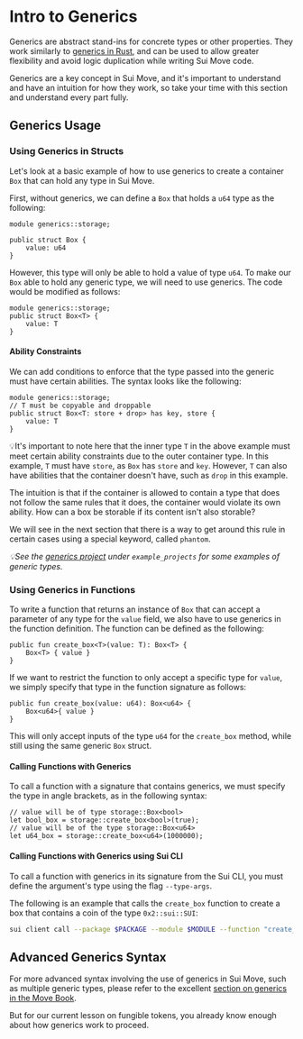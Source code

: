 # Intro to Generics

Generics are abstract stand-ins for concrete types or other properties. They work similarly to [generics in Rust](https://doc.rust-lang.org/stable/book/ch10-00-generics.html), and can be used to allow greater flexibility and avoid logic duplication while writing Sui Move code.

Generics are a key concept in Sui Move, and it's important to understand and have an intuition for how they work, so take your time with this section and understand every part fully.

## Generics Usage

### Using Generics in Structs

Let's look at a basic example of how to use generics to create a container `Box` that can hold any type in Sui Move.

First, without generics, we can define a `Box` that holds a `u64` type as the following:

```move
module generics::storage;

public struct Box {
    value: u64
}
```

However, this type will only be able to hold a value of type `u64`. To make our `Box` able to hold any generic type, we will need to use generics. The code would be modified as follows:

```move
module generics::storage;
public struct Box<T> {
    value: T
}
```

#### Ability Constraints

We can add conditions to enforce that the type passed into the generic must have certain abilities. The syntax looks like the following:

```move
module generics::storage;
// T must be copyable and droppable
public struct Box<T: store + drop> has key, store {
    value: T
}
```

💡It's important to note here that the inner type `T` in the above example must meet certain ability constraints due to the outer container type. In this example, `T` must have `store`, as `Box` has `store` and `key`. However, `T` can also have abilities that the container doesn't have, such as `drop` in this example.

The intuition is that if the container is allowed to contain a type that does not follow the same rules that it does, the container would violate its own ability. How can a box be storable if its content isn't also storable?

We will see in the next section that there is a way to get around this rule in certain cases using a special keyword, called `phantom`.

_💡See the [generics project](../example_projects/generics/) under `example_projects` for some examples of generic types._

### Using Generics in Functions

To write a function that returns an instance of `Box` that can accept a parameter of any type for the `value` field, we also have to use generics in the function definition. The function can be defined as the following:

```move
public fun create_box<T>(value: T): Box<T> {
    Box<T> { value }
}
```

If we want to restrict the function to only accept a specific type for `value`, we simply specify that type in the function signature as follows:

```move
public fun create_box(value: u64): Box<u64> {
    Box<u64>{ value }
}
```

This will only accept inputs of the type `u64` for the `create_box` method, while still using the same generic `Box` struct.

#### Calling Functions with Generics

To call a function with a signature that contains generics, we must specify the type in angle brackets, as in the following syntax:

```move
// value will be of type storage::Box<bool>
let bool_box = storage::create_box<bool>(true);
// value will be of the type storage::Box<u64>
let u64_box = storage::create_box<u64>(1000000);
```

#### Calling Functions with Generics using Sui CLI

To call a function with generics in its signature from the Sui CLI, you must define the argument's type using the flag `--type-args`.

The following is an example that calls the `create_box` function to create a box that contains a coin of the type `0x2::sui::SUI`:

```bash
sui client call --package $PACKAGE --module $MODULE --function "create_box" --args $OBJECT_ID --type-args 0x2::sui::SUI
```

## Advanced Generics Syntax

For more advanced syntax involving the use of generics in Sui Move, such as multiple generic types, please refer to the excellent [section on generics in the Move Book](https://move-book.com/reference/generics).

But for our current lesson on fungible tokens, you already know enough about how generics work to proceed.
